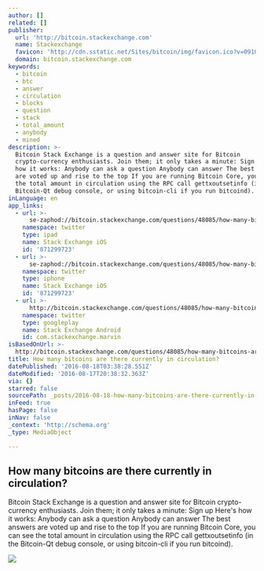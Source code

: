 ```yaml
---
author: []
related: []
publisher:
  url: 'http://bitcoin.stackexchange.com'
  name: Stackexchange
  favicon: 'http://cdn.sstatic.net/Sites/bitcoin/img/favicon.ico?v=0910168c5c65'
  domain: bitcoin.stackexchange.com
keywords:
  - bitcoin
  - btc
  - answer
  - circulation
  - blocks
  - question
  - stack
  - total_amount
  - anybody
  - mined
description: >-
  Bitcoin Stack Exchange is a question and answer site for Bitcoin
  crypto-currency enthusiasts. Join them; it only takes a minute: Sign up Here's
  how it works: Anybody can ask a question Anybody can answer The best answers
  are voted up and rise to the top If you are running Bitcoin Core, you can see
  the total amount in circulation using the RPC call gettxoutsetinfo (in the
  Bitcoin-Qt debug console, or using bitcoin-cli if you run bitcoind).
inLanguage: en
app_links:
  - url: >-
      se-zaphod://bitcoin.stackexchange.com/questions/48085/how-many-bitcoins-are-there-currently-in-circulation
    namespace: twitter
    type: ipad
    name: Stack Exchange iOS
    id: '871299723'
  - url: >-
      se-zaphod://bitcoin.stackexchange.com/questions/48085/how-many-bitcoins-are-there-currently-in-circulation
    namespace: twitter
    type: iphone
    name: Stack Exchange iOS
    id: '871299723'
  - url: >-
      http://bitcoin.stackexchange.com/questions/48085/how-many-bitcoins-are-there-currently-in-circulation
    namespace: twitter
    type: googleplay
    name: Stack Exchange Android
    id: com.stackexchange.marvin
isBasedOnUrl: >-
  http://bitcoin.stackexchange.com/questions/48085/how-many-bitcoins-are-there-currently-in-circulation
title: How many bitcoins are there currently in circulation?
datePublished: '2016-08-18T03:38:28.551Z'
dateModified: '2016-08-17T20:38:32.363Z'
via: {}
starred: false
sourcePath: _posts/2016-08-18-how-many-bitcoins-are-there-currently-in-circulation.md
inFeed: true
hasPage: false
inNav: false
_context: 'http://schema.org'
_type: MediaObject

---
```

<article style=""><h1>How many bitcoins are there currently in circulation?</h1><p>Bitcoin Stack Exchange is a question and answer site for Bitcoin crypto-currency enthusiasts. Join them; it only takes a minute: Sign up Here's how it works: Anybody can ask a question Anybody can answer The best answers are voted up and rise to the top If you are running Bitcoin Core, you can see the total amount in circulation using the RPC call gettxoutsetinfo (in the Bitcoin-Qt debug console, or using bitcoin-cli if you run bitcoind).</p><img src="http://cdn.sstatic.net/Sites/bitcoin/img/apple-touch-icon.png?v=a43e5a337e6b&amp;a" /></article>